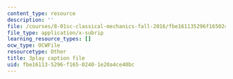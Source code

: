 ```yaml
---
content_type: resource
description: ''
file: /courses/8-01sc-classical-mechanics-fall-2016/fbe161135296f16502401e20a4ce40bc_QPV-DmpGXeQ.srt
file_type: application/x-subrip
learning_resource_types: []
ocw_type: OCWFile
resourcetype: Other
title: 3play caption file
uid: fbe16113-5296-f165-0240-1e20a4ce40bc
---
```

